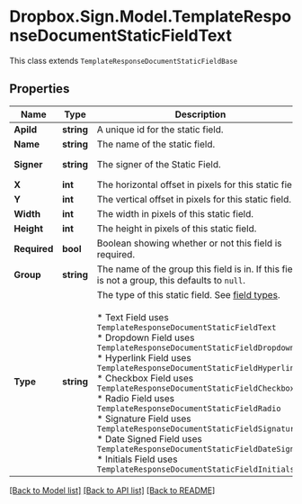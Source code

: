 # Dropbox.Sign.Model.TemplateResponseDocumentStaticFieldText
This class extends `TemplateResponseDocumentStaticFieldBase`

## Properties

Name | Type | Description | Notes
------------ | ------------- | ------------- | -------------
**ApiId** | **string** |  A unique id for the static field.  | 
**Name** | **string** |  The name of the static field.  | 
**Signer** | **string** |  The signer of the Static Field.  | [default to "me_now"]
**X** | **int** |  The horizontal offset in pixels for this static field.  | 
**Y** | **int** |  The vertical offset in pixels for this static field.  | 
**Width** | **int** |  The width in pixels of this static field.  | 
**Height** | **int** |  The height in pixels of this static field.  | 
**Required** | **bool** |  Boolean showing whether or not this field is required.  | 
**Group** | **string** |  The name of the group this field is in. If this field is not a group, this defaults to `null`.  | [optional] 
**Type** | **string** |  The type of this static field. See [field types](/api/reference/constants/#field-types).<br><br>* Text Field uses `TemplateResponseDocumentStaticFieldText`<br>* Dropdown Field uses `TemplateResponseDocumentStaticFieldDropdown`<br>* Hyperlink Field uses `TemplateResponseDocumentStaticFieldHyperlink`<br>* Checkbox Field uses `TemplateResponseDocumentStaticFieldCheckbox`<br>* Radio Field uses `TemplateResponseDocumentStaticFieldRadio`<br>* Signature Field uses `TemplateResponseDocumentStaticFieldSignature`<br>* Date Signed Field uses `TemplateResponseDocumentStaticFieldDateSigned`<br>* Initials Field uses `TemplateResponseDocumentStaticFieldInitials`  | [default to "text"]

[[Back to Model list]](../README.md#documentation-for-models) [[Back to API list]](../README.md#documentation-for-api-endpoints) [[Back to README]](../README.md)

